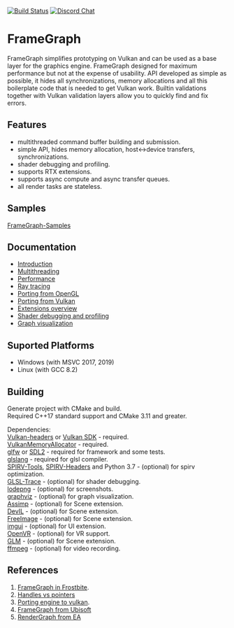 [![Build Status](https://api.travis-ci.com/azhirnov/FrameGraph.svg?branch=dev)](https://travis-ci.com/azhirnov/FrameGraph)
[![Discord Chat](https://img.shields.io/discord/651853834246815744.svg)](https://discord.gg/cMW955R)

# FrameGraph

FrameGraph simplifies prototyping on Vulkan and can be used as a base layer for the graphics engine.
FrameGraph designed for maximum performance but not at the expense of usability. API developed as simple as possible, it hides all synchronizations, memory allocations and all this boilerplate code that is needed to get Vulkan work. Builtin validations together with Vulkan validation layers allow you to quickly find and fix errors.

## Features
* multithreaded command buffer building and submission.
* simple API, hides memory allocation, host<->device transfers, synchronizations.
* shader debugging and profiling.
* supports RTX extensions.
* supports async compute and async transfer queues.
* all render tasks are stateless.

## Samples
[FrameGraph-Samples](https://github.com/azhirnov/FrameGraph-Samples)

## Documentation
* [Introduction](docs/Introduction.md)
* [Multithreading](docs/Multithreading.md)
* [Performance](docs/Performance.md)
* [Ray tracing](docs/RayTracing.md)
* [Porting from OpenGL](docs/Porting-from-OpenGL.md)
* [Porting from Vulkan](docs/Porting-from-Vulkan.md)
* [Extensions overview](extensions/Readme.md)
* [Shader debugging and profiling](docs/Shader-debugging.md)
* [Graph visualization](docs/Graph-visualization.md)


## Suported Platforms
* Windows (with MSVC 2017, 2019)
* Linux (with GCC 8.2)


## Building
Generate project with CMake and build.<br/>
Required C++17 standard support and CMake 3.11 and greater.<br/>

Dependencies:<br/>
[Vulkan-headers](https://github.com/KhronosGroup/Vulkan-Headers) or [Vulkan SDK](https://www.lunarg.com/vulkan-sdk/) - required.<br/>
[VulkanMemoryAllocator](https://github.com/GPUOpen-LibrariesAndSDKs/VulkanMemoryAllocator) - required.<br/>
[glfw](https://github.com/glfw/glfw) or [SDL2](https://www.libsdl.org) - required for framework and some tests.<br/>
[glslang](https://github.com/KhronosGroup/glslang) - required for glsl compiler.<br/>
[SPIRV-Tools](https://github.com/KhronosGroup/SPIRV-Tools), [SPIRV-Headers](https://github.com/KhronosGroup/SPIRV-Headers) and Python 3.7 - (optional) for spirv optimization.<br/>
[GLSL-Trace](https://github.com/azhirnov/glsl_trace) - (optional) for shader debugging.<br/>
[lodepng](https://github.com/lvandeve/lodepng) - (optional) for screenshots.<br/>
[graphviz](https://www.graphviz.org/) - (optional) for graph visualization.<br/>
[Assimp](https://github.com/assimp/assimp) - (optional) for Scene extension.<br/>
[DevIL](http://openil.sourceforge.net/) - (optional) for Scene extension.<br/>
[FreeImage](http://freeimage.sourceforge.net/) - (optional) for Scene extension.<br/>
[imgui](https://github.com/ocornut/imgui) - (optional) for UI extension.<br/>
[OpenVR](https://github.com/ValveSoftware/openvr) - (optional) for VR support.<br/>
[GLM](https://glm.g-truc.net/0.9.9/index.html) - (optional) for Scene extension.<br/>
[ffmpeg](https://www.ffmpeg.org/) - (optional) for video recording.<br/>


## References
1. [FrameGraph in Frostbite](https://www.gdcvault.com/play/1024612/FrameGraph-Extensible-Rendering-Architecture-in).<br/>
2. [Handles vs pointers](https://floooh.github.io/2018/06/17/handles-vs-pointers.html)<br/>
3. [Porting engine to vulkan](https://gpuopen.com/presentation-porting-engine-to-vulkan-dx12/).<br/>
4. [FrameGraph from Ubisoft](https://developer.download.nvidia.com/assets/gameworks/downloads/regular/GDC17/DX12CaseStudies_GDC2017_FINAL.pdf)<br/>
5. [RenderGraph from EA](https://www.khronos.org/assets/uploads/developers/library/2019-reboot-develop-blue/SEED-EA_Rapid-Innovation-Using-Modern-Graphics_Apr19.pdf)<br/>
